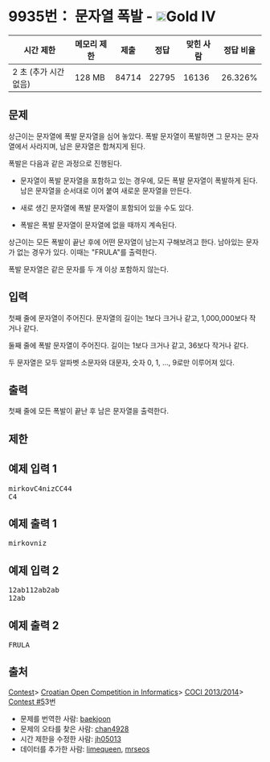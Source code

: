 # 9935번： 문자열 폭발 - <img src="https://static.solved.ac/tier_small/12.svg" style="height:20px" />Gold IV


| 시간 제한 | 메모리 제한 | 제출 | 정답 | 맞힌 사람 | 정답 비율 |
| --- | --- | --- | --- | --- | --- |
| 2 초 (추가 시간 없음) | 128 MB | 84714 | 22795 | 16136 | 26.326% |


## 문제


상근이는 문자열에 폭발 문자열을 심어 놓았다. 폭발 문자열이 폭발하면 그 문자는 문자열에서 사라지며, 남은 문자열은 합쳐지게 된다.

폭발은 다음과 같은 과정으로 진행된다.

- 문자열이 폭발 문자열을 포함하고 있는 경우에, 모든 폭발 문자열이 폭발하게 된다. 남은 문자열을 순서대로 이어 붙여 새로운 문자열을 만든다.

- 새로 생긴 문자열에 폭발 문자열이 포함되어 있을 수도 있다.

- 폭발은 폭발 문자열이 문자열에 없을 때까지 계속된다.


상근이는 모든 폭발이 끝난 후에 어떤 문자열이 남는지 구해보려고 한다. 남아있는 문자가 없는 경우가 있다. 이때는 "FRULA"를 출력한다.

폭발 문자열은 같은 문자를 두 개 이상 포함하지 않는다.




## 입력


첫째 줄에 문자열이 주어진다. 문자열의 길이는 1보다 크거나 같고, 1,000,000보다 작거나 같다.

둘째 줄에 폭발 문자열이 주어진다. 길이는 1보다 크거나 같고, 36보다 작거나 같다.

두 문자열은 모두 알파벳 소문자와 대문자, 숫자 0, 1, ..., 9로만 이루어져 있다.




## 출력


첫째 줄에 모든 폭발이 끝난 후 남은 문자열을 출력한다.




## 제한




## 예제 입력 1


<pre>mirkovC4nizCC44
C4
</pre>


## 예제 출력 1


<pre>mirkovniz
</pre>




## 예제 입력 2


<pre>12ab112ab2ab
12ab
</pre>


## 예제 출력 2


<pre>FRULA
</pre>






## 출처


[Contest](/category/45)> [Croatian Open Competition in Informatics](/category/17)> [COCI 2013/2014](/category/272)> [Contest #5](/category/detail/1230)3번
- 문제를 번역한 사람: [baekjoon](/user/baekjoon)
- 문제의 오타를 찾은 사람: [chan4928](/user/chan4928)
- 시간 제한을 수정한 사람: [jh05013](/user/jh05013)
- 데이터를 추가한 사람: [limequeen](/user/limequeen), [mrseos](/user/mrseos)





